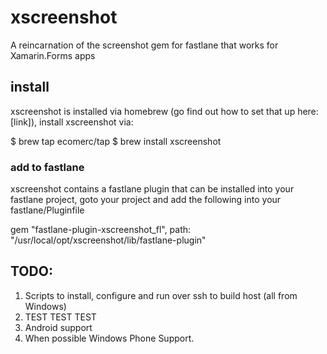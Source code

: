 # xscreenshot
A reincarnation of the screenshot gem for fastlane that works for Xamarin.Forms apps


## install

xscreenshot is installed via homebrew (go find out how to set that up here: [link]), install xscreenshot via:

$ brew tap ecomerc/tap 
$ brew install xscreenshot


### add to fastlane

xscreenshot contains a fastlane plugin that can be installed into your fastlane project, goto your project and add the following into your fastlane/Pluginfile

gem "fastlane-plugin-xscreenshot_fl", path: "/usr/local/opt/xscreenshot/lib/fastlane-plugin"



## TODO:

1. Scripts to install, configure and run over ssh to build host (all from Windows)
2. TEST TEST TEST
3. Android support
4. When possible Windows Phone Support.
